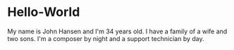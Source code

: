 # Hello-World
My name is John Hansen and I'm 34 years old.
I have a family of a wife and two sons.
I'm a composer by night and a support technician by day.
